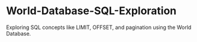# World-Database-SQL-Exploration
Exploring SQL concepts like LIMIT, OFFSET, and pagination using the World Database.
